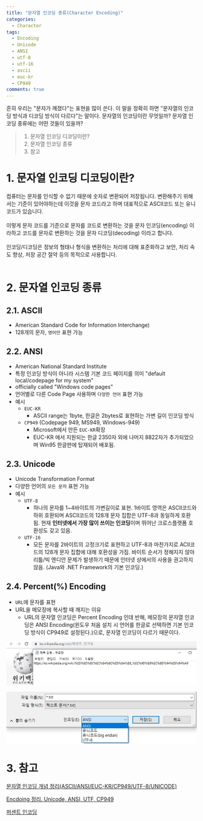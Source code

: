 ```yaml
---
title: "문자열 인코딩 종류(Character Encoding)"
categories:
  - Character
tags:
  - Encoding
  - Unicode
  - ANSI
  - utf-8
  - utf-16
  - ascii
  - euc-kr
  - CP949
comments: true
---
```


흔히 우리는 "문자가 깨졌다"는 표현을 많이 쓴다. 이 말을 정확히 하면 "문자열의 인코딩 방식과 디코딩 방식이 다르다"는 말이다. 문자열의 인코딩이란 무엇일까? 문자열 인코딩 종류에는 어떤 것들이 있을까?

> 1. 문자열 인코딩 디코딩이란?
> 2. 문자열 인코딩 종류
> 3. 참고

# 1. 문자열 인코딩 디코딩이란?

<div class="notice">
컴퓨터는 문자를 인식할 수 없기 때문에 숫자로 변환되어 저장됩니다. 변환해주기 위해서는 기준이 있어야하는데 이것을 문자 코드라고 하며 대표적으로 ASCII코드 또는 유니코드가 있습니다.<br><br>
이렇게 문자 코드를 기준으로 문자를 코드로 변환하는 것을 문자 인코딩(encoding) 이라하고 코드를 문자로 변환하는 것을 문자 디코딩(decoding) 이라고 합니다.
<br><br>
인코딩/디코딩은 정보의 형태나 형식을 변환하는 처리에 대해 표준화하고 보안, 처리 속도 향상, 저장 공간 절약 등의 목적으로 사용합니다.
<br><br>
</div>

# 2. 문자열 인코딩 종류

## 2.1. ASCII

- American Standard Code for Information Interchange)
- 128개의 문자, `영어만` 표현 가능

## 2.2. ANSI

- American National Standard Institute
- 특정 인코딩 방식이 아니라 시스템 기본 코드 페이지를 의미 "default local/codepage for my system"
- officially called "Windows code pages"
- 언어별로 다른 Code Page 사용하며 `다양한 언어` 표현 가능
- 예시
  - `EUC-KR`
    - ASCII range는 1byte, 한글은 2bytes로 표현하는 가변 길이 인코딩 방식
  - `CP949` (Codepage 949, MS949, Windows-949)
    - Microsoft에서 만든 `EUC-KR`확장
    - EUC-KR 에서 지원되는 한글 2350자 외에 나머지 8822자가 추가되었으며 Win95 한글판에 탑재되어 배포됨.

## 2.3. Unicode
- Unicode Transformation Format
- 다양한 언어의 `모든 문자` 표현 가능
- 예시
  - `UTF-8`
    - 하나의 문자를 1~4바이트의 가변길이로 표현. 1바이트 영역은 ASCII코드와 하위 호환되며 ASCII코드의 128개 문자 집합은 UTF-8과 동일하게 호환됨. 현재 **인터넷에서 가장 많이 쓰이는 인코딩**이며 뛰어난 크로스플랫폼 호환성도 갖고 있음.
  - `UTF-16`
    - 모든 문자를 2바이트의 고정크기로 표현하고 UTF-8과 마찬가지로 ACII코드의 128개 문자 집합에 대해 호환성을 가짐. 바이트 순서가 정해지지 않아 리틀/빅 엔디안 문제가 발생하기 때문에 인터넷 상에서의 사용을 권고하지 않음. (Java와 .NET Framework의 기본 인코딩.)


## 2.4. Percent(%) Encoding

- `URL`에 문자를 표현
- URL을 메모장에 복사할 때 깨지는 이유
  - URL의 문자열 인코딩은 Percent Encoding 인데 반해, 메모장의 문자열 인코딩은 ANSI Encoding(윈도우 처음 설치 시 언어를 한글로 선택하면 기본 인코딩 방식이 CP949로 설정된다.)으로, 문자열 인코딩이 다르기 때문이다.

<center><p><img src="/assets/2018-08-14-post-character_encoding/URL.jpg"></p></center>

<center><p><img src="/assets/2018-08-14-post-character_encoding/ANSI.jpg"></p></center>


# 3. 참고

[문자열 인코딩 개념 정리(ASCII/ANSI/EUC-KR/CP949/UTF-8/UNICODE)](https://onlywis.tistory.com/2)

[Encdoing 정리. Unicode, ANSI, UTF, CP949](https://umbum.dev/328)

[퍼센트 인코딩](https://ko.wikipedia.org/wiki/%ED%8D%BC%EC%84%BC%ED%8A%B8_%EC%9D%B8%EC%BD%94%EB%94%A9)
